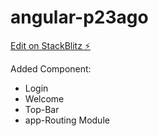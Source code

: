 # angular-p23ago

[Edit on StackBlitz ⚡️](https://stackblitz.com/edit/angular-p23ago)

Added Component:
* Login
* Welcome
* Top-Bar
* app-Routing Module